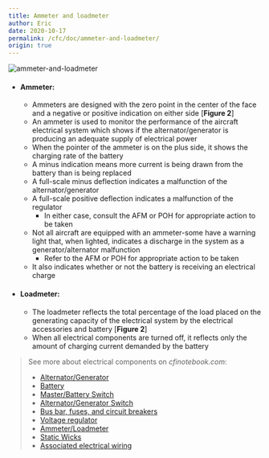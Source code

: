 ```yaml
---
title: Ammeter and loadmeter
author: Eric
date: 2020-10-17
permalink: /cfc/doc/ammeter-and-loadmeter/
origin: true
---
```


![ammeter-and-loadmeter](https://gitee.com/eric-zeng/image/raw/master/picBed/image/png/Y0o4Uv1602902874438.png)

- #### Ammeter:

  - Ammeters are designed with the zero point in the center of the face and a negative or positive indication on either side [**Figure 2**]
  - An ammeter is used to monitor the performance of the aircraft electrical system which shows if the alternator/generator is producing an adequate supply of electrical power
  - When the pointer of the ammeter is on the plus side, it shows the charging rate of the battery
  - A minus indication means more current is being drawn from the battery than is being replaced
  - A full-scale minus deflection indicates a malfunction of the alternator/generator
  - A full-scale positive deflection indicates a malfunction of the regulator
    - In either case, consult the AFM or POH for appropriate action to be taken
  - Not all aircraft are equipped with an ammeter-some have a warning light that, when lighted, indicates a discharge in the system as a generator/alternator malfunction
    - Refer to the AFM or POH for appropriate action to be taken
  - It also indicates whether or not the battery is receiving an electrical charge

- #### Loadmeter:

  - The loadmeter reflects the total percentage of the load placed on the generating capacity of the electrical system by the electrical accessories and battery [**Figure 2**]
  - When all electrical components are turned off, it reflects only the amount of charging current demanded by the battery

> See more about electrical components on *cfinotebook.com*:
>
> - [Alternator/Generator](https://www.cfinotebook.net/notebook/operation-of-aircraft-systems/electrical#alternator-generator)
> - [Battery](https://www.cfinotebook.net/notebook/operation-of-aircraft-systems/electrical#battery)
> - [Master/Battery Switch](https://www.cfinotebook.net/notebook/operation-of-aircraft-systems/electrical#master-battery-switch)
> - [Alternator/Generator Switch](https://www.cfinotebook.net/notebook/operation-of-aircraft-systems/electrical#alternator/generator-switch)
> - [Bus bar, fuses, and circuit breakers](https://www.cfinotebook.net/notebook/operation-of-aircraft-systems/electrical#bar-fuse-circuit)
> - [Voltage regulator](https://www.cfinotebook.net/notebook/operation-of-aircraft-systems/electrical#voltage-regulator)
> - [Ammeter/Loadmeter](https://www.cfinotebook.net/notebook/operation-of-aircraft-systems/electrical#ammeter-loadmeter)
> - [Static Wicks](https://www.cfinotebook.net/notebook/operation-of-aircraft-systems/electrical#static-wicks)
> - [Associated electrical wiring](https://www.cfinotebook.net/notebook/operation-of-aircraft-systems/electrical#associated-wiring)